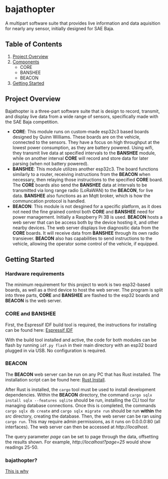 # bajathopter
A multipart software suite that provides live information and data aquisition for nearly any sensor, initially designed for SAE Baja.

## Table of Contents
1. [Project Overview](#project-overview)
2. [Components](#components)
   - CORE
   - BANSHEE
   - BEACON
3. [Getting Started](#getting-started)

## Project Overview
Bajathopter is a three-part software suite that is design to record, transmit, and display live data from a wide range of sensors, specifically made with the SAE Baja competition. 
- **CORE**: This module runs on custom-made esp32c3 based boards designed by Quinn Williams. These boards are on the vehicle, connected to the sensors. They have a focus on high throughput at the lowest power consumption, as they are battery powered. Using wifi, they transmit live data at specified intervals to the **BANSHEE** module, while on another interval **CORE** will record and store data for later parsing (when not battery powered).
- **BANSHEE**: This module utilizes another esp32c3. The board functions similarly to a router, receiving instructions from the **BEACON** when necessary, then relaying those instructions to the specified **CORE** board. The **CORE** boards also send the **BANSHEE** data at intervals to be transmitted via long range radio (LoRaWAN) to the **BEACON**, for live data. **BANSHEE** also functions as an Mqtt broker, which is how the communcation protocol is handled.
- **BEACON**: This module is not desgined for a specific platform, as it does not need the fine grained control both **CORE** and **BANSHEE** need for power management. Initially a Raspberry Pi 3B is used. **BEACON** hosts a web server that can be access both by the device hosting it, and other nearby devices. The web server displays live diagnositic data from the **CORE** boards. It will receive data from **BANSHEE** through its own radio transiever. **BEACON** also has capabilities to send instructions to the vehicle, allowing the operator some control of the vehicle, if equipped.

## Getting Started

### Hardware requirements
The minimum requirement for this project to work is two esp32-based boards, as well as a third device to host the web server. The program is split into three parts, **CORE** and **BANSHEE** are flashed to the esp32 boards and **BEACON** is the web server.

### CORE and BANSHEE
First, the Espressif IDF build tool is required, the instructions for installing can be found here: [Espressif IDF](https://docs.espressif.com/projects/esp-idf/en/stable/esp32c3/get-started/index.html)

With the build tool installed and active, the code for both modules can be flash by running `idf.py flash` in their main directory with an esp32 board plugged in via USB. No configuration is required.

### BEACON
The **BEACON** web server can be run on any PC that has Rust installed. The installation script can be found here: [Rust Install](https://www.rust-lang.org/tools/install).

After Rust is installed, the `cargo` tool must be used to install development dependencies. Within the **BEACON** directory, the command `cargo sqlx install sqlx --features sqlite` should be run, installing the CLI tool for managing database connections. Once this is completed, the commands `cargo sqlx db create` and `cargo sqlx migrate run` should be run **within** the *src* directory, creating the database. Then, the web server can be ran using `cargo run`. This may require admin permissions, as it runs on 0.0.0.0:80 (all interfaces). The web server can then be accessed at *http://localhost*.

The query parameter *page* can be set to page through the data, offsetting the results shown. For example, *http://localhost?page=25* would show readings 25-50.

### bajathopter?
[This is why](https://www.cia.gov/legacy/museum/artifact/insectothopter/)
